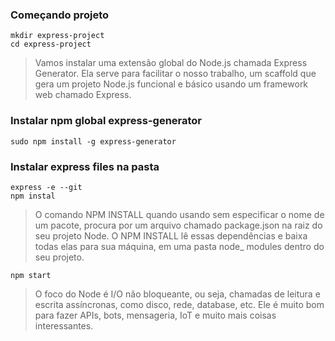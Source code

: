 ### Começando projeto
    mkdir express-project
    cd express-project

> Vamos instalar
uma extensão global do Node.js chamada Express Generator. Ela serve
para facilitar o nosso trabalho, um scaffold que gera um projeto Node.js
funcional e básico usando um framework web chamado Express.</p>

### Instalar npm global express-generator

    sudo npm install -g express-generator

### Instalar express files na pasta

    express -e --git
    npm instal

> O comando NPM INSTALL quando usando sem especificar o nome de
um pacote, procura por um arquivo chamado package.json na raiz do seu
projeto Node.  O NPM INSTALL lê essas
dependências e baixa todas elas para sua máquina, em uma pasta node_
modules dentro do seu projeto.

    npm start

>  O foco do Node é I/O não
bloqueante, ou seja, chamadas de leitura e escrita assíncronas, como disco,
rede, database, etc. Ele é muito bom para fazer APIs, bots, mensageria, IoT
e muito mais coisas interessantes. 